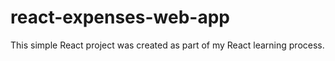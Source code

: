 # react-expenses-web-app
This simple React project was created as part of my React learning process.
